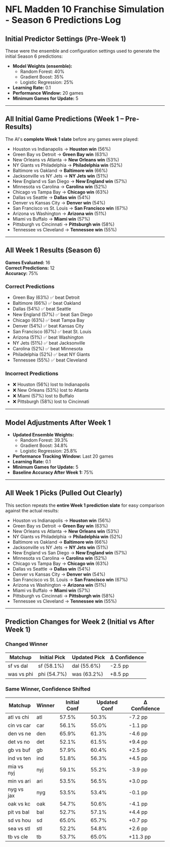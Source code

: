 # NFL Madden 10 Franchise Simulation - Season 6 Predictions Log

## Initial Predictor Settings (Pre-Week 1)
These were the ensemble and configuration settings used to generate the initial Season 6 predictions:

- **Model Weights (ensemble):**
  - Random Forest: 40%
  - Gradient Boost: 35%
  - Logistic Regression: 25%
- **Learning Rate:** 0.1
- **Performance Window:** 20 games
- **Minimum Games for Update:** 5

---

## All Initial Game Predictions (Week 1 – Pre-Results)
The AI's **complete Week 1 slate** before any games were played:

- Houston vs Indianapolis → **Houston win** (56%)
- Green Bay vs Detroit → **Green Bay win** (63%)
- New Orleans vs Atlanta → **New Orleans win** (53%)
- NY Giants vs Philadelphia → **Philadelphia win** (52%)
- Baltimore vs Oakland → **Baltimore win** (66%)
- Jacksonville vs NY Jets → **NY Jets win** (51%)
- New England vs San Diego → **New England win** (57%)
- Minnesota vs Carolina → **Carolina win** (52%)
- Chicago vs Tampa Bay → **Chicago win** (63%)
- Dallas vs Seattle → **Dallas win** (54%)
- Denver vs Kansas City → **Denver win** (54%)
- San Francisco vs St. Louis → **San Francisco win** (67%)
- Arizona vs Washington → **Arizona win** (51%)
- Miami vs Buffalo → **Miami win** (57%)
- Pittsburgh vs Cincinnati → **Pittsburgh win** (58%)
- Tennessee vs Cleveland → **Tennessee win** (55%)

---

## All Week 1 Results (Season 6)
**Games Evaluated:** 16  
**Correct Predictions:** 12  
**Accuracy:** 75%

### Correct Predictions
- Green Bay (63%) ✅ beat Detroit
- Baltimore (66%) ✅ beat Oakland
- Dallas (54%) ✅ beat Seattle
- New England (57%) ✅ beat San Diego
- Chicago (63%) ✅ beat Tampa Bay
- Denver (54%) ✅ beat Kansas City
- San Francisco (67%) ✅ beat St. Louis
- Arizona (51%) ✅ beat Washington
- NY Jets (51%) ✅ beat Jacksonville
- Carolina (52%) ✅ beat Minnesota
- Philadelphia (52%) ✅ beat NY Giants
- Tennessee (55%) ✅ beat Cleveland

### Incorrect Predictions
- ❌ Houston (56%) lost to Indianapolis
- ❌ New Orleans (53%) lost to Atlanta
- ❌ Miami (57%) lost to Buffalo
- ❌ Pittsburgh (58%) lost to Cincinnati

---

## Model Adjustments After Week 1
- **Updated Ensemble Weights:**
  - Random Forest: 39.3%
  - Gradient Boost: 34.8%
  - Logistic Regression: 25.8%
- **Performance Tracking Window:** Last 20 games
- **Learning Rate:** 0.1
- **Minimum Games for Update:** 5
- **Baseline Accuracy After Week 1:** 75%

---

## All Week 1 Picks (Pulled Out Clearly)
This section repeats the **entire Week 1 prediction slate** for easy comparison against the actual results:

- Houston vs Indianapolis → **Houston win** (56%)
- Green Bay vs Detroit → **Green Bay win** (63%)
- New Orleans vs Atlanta → **New Orleans win** (53%)
- NY Giants vs Philadelphia → **Philadelphia win** (52%)
- Baltimore vs Oakland → **Baltimore win** (66%)
- Jacksonville vs NY Jets → **NY Jets win** (51%)
- New England vs San Diego → **New England win** (57%)
- Minnesota vs Carolina → **Carolina win** (52%)
- Chicago vs Tampa Bay → **Chicago win** (63%)
- Dallas vs Seattle → **Dallas win** (54%)
- Denver vs Kansas City → **Denver win** (54%)
- San Francisco vs St. Louis → **San Francisco win** (67%)
- Arizona vs Washington → **Arizona win** (51%)
- Miami vs Buffalo → **Miami win** (57%)
- Pittsburgh vs Cincinnati → **Pittsburgh win** (58%)
- Tennessee vs Cleveland → **Tennessee win** (55%)

---

## Prediction Changes for Week 2 (Initial vs After Week 1)

### Changed Winner
| Matchup | Initial Pick | Updated Pick | Δ Confidence |
|---|---|---|---|
| sf vs dal | sf (58.1%) | dal (55.6%) | -2.5 pp |
| was vs phi | phi (54.7%) | was (63.2%) | +8.5 pp |


### Same Winner, Confidence Shifted
| Matchup | Winner | Initial Conf | Updated Conf | Δ Confidence |
|---|---|---|---|---|
| atl vs chi | atl | 57.5% | 50.3% | -7.2 pp |
| cin vs car | car | 56.1% | 55.0% | -1.1 pp |
| den vs ne | den | 65.9% | 61.3% | -4.6 pp |
| det vs no | det | 52.1% | 61.5% | +9.4 pp |
| gb vs buf | gb | 57.9% | 60.4% | +2.5 pp |
| ind vs ten | ind | 51.8% | 56.3% | +4.5 pp |
| mia vs nyj | nyj | 59.1% | 55.2% | -3.9 pp |
| min vs ari | ari | 53.5% | 56.5% | +3.0 pp |
| nyg vs jax | nyg | 53.5% | 53.4% | -0.1 pp |
| oak vs kc | oak | 54.7% | 50.6% | -4.1 pp |
| pit vs bal | bal | 52.7% | 57.1% | +4.4 pp |
| sd vs hou | sd | 65.0% | 65.7% | +0.7 pp |
| sea vs stl | stl | 52.2% | 54.8% | +2.6 pp |
| tb vs cle | tb | 53.7% | 65.0% | +11.3 pp |

